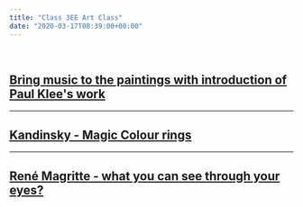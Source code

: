 ```yaml
---
title: "Class 3EE Art Class"
date: "2020-03-17T08:39:00+00:00"
---
```


&nbsp;

## [Bring music to the paintings with introduction of Paul Klee's work](/home_school_art_session1/)

<hr>

## [Kandinsky - Magic Colour rings](/home_school_art_session2/)

<hr>

## [René Magritte - what you can see through your eyes?](/home_school_art_session3/)

<br/>
<br/>


 